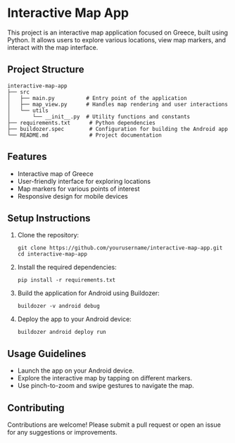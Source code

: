 # Interactive Map App

This project is an interactive map application focused on Greece, built using Python. It allows users to explore various locations, view map markers, and interact with the map interface.

## Project Structure

```
interactive-map-app
├── src
│   ├── main.py          # Entry point of the application
│   ├── map_view.py      # Handles map rendering and user interactions
│   └── utils
│       └── __init__.py  # Utility functions and constants
├── requirements.txt      # Python dependencies
├── buildozer.spec        # Configuration for building the Android app
└── README.md             # Project documentation
```

## Features

- Interactive map of Greece
- User-friendly interface for exploring locations
- Map markers for various points of interest
- Responsive design for mobile devices

## Setup Instructions

1. Clone the repository:
   ```
   git clone https://github.com/yourusername/interactive-map-app.git
   cd interactive-map-app
   ```

2. Install the required dependencies:
   ```
   pip install -r requirements.txt
   ```

3. Build the application for Android using Buildozer:
   ```
   buildozer -v android debug
   ```

4. Deploy the app to your Android device:
   ```
   buildozer android deploy run
   ```

## Usage Guidelines

- Launch the app on your Android device.
- Explore the interactive map by tapping on different markers.
- Use pinch-to-zoom and swipe gestures to navigate the map.

## Contributing

Contributions are welcome! Please submit a pull request or open an issue for any suggestions or improvements.